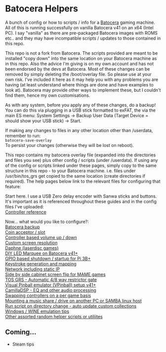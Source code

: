 # Batocera Helpers
A bunch of config or how to scripts / info for a [Batocera](https://batocera.org/) gaming machine.  All of this is running successfully on vanilla Batocera v41 on an x64 (Intel PC).  I say "vanilla" as there are pre-packaged Batocera images with ROMS etc.. and they may have incompatible scripts / updates to those contained in this repo.   

This repo is not a fork from Batocera.  The scripts provided are meant to be installed "copy down" into the same location on your Batocera machine as in this repo.  Also the advice I'm giving is on my own account and has not been endorsed by the devs at Batocera.  Most of these changes can be removed by simply deleting the /boot/overlay file.  So please use at your own risk.  I've included it here as it may help you with any problems you are having (at least understand where things are done and have examples to look at).  Batocera may provide other ways to implement these, but I couldn't find them, hence my own customisations.  

As with any system, before you apply any of these changes, do a backup!  You can do this via plugging in a USB stick formatted to exFAT, the via the main ES menu: System Settings -> Backup User Data (Target Device = should show your USB stick) -> Start.

If making any changes to files in any other location other than /userdata, remember to run:  
`batocera-save-overlay`  
To persist your changes (otherwise they will be lost on reboot).  

This repo contains my batocera overlay file (expanded into the directories and files you see) plus other config / scripts (under /userdata).  If using any of the config or scripts linked under these pages, simply copy to the same structure in this repo - to your Batocera machine.  i.e. files under /usr/bin/tos_grs get copied to the same location (create directories if required).  The help pages below link to the relevant files for configuring that feature:  

Start here. I use a USB Zero delay encoder with Sanwa sticks and buttons.  It's important as it is referenced throughout these guides and in the config files I've uploaded:  
[Controller reference](./README/Controller%20Reference%20README.md#controller-reference)  

Now... what would you like to configure?:  
[Batocera backup](./README/Backup%20README.md)  
[Coin acceptor / slot](./README/CoinAcceptor%20README.md#coin-acceptor--slot)  
[Controller based volume up / down](./README/VolumeUpDown%20README.md#controller-based-volume-up--down)  
[Custom screen resolution](./README/ScreenRes%20README.md#custom-screen-resolution)  
[Daphne (laserdisc games)](./README/Daphne%20README.md#daphne-laserdisc-games)  
[DIY LED Marquee on Batocera v41+](./README/DMDMarquee%20README.md)  
[GPIO based shutdown / startup for Pi 3B+](./README/PowerOffOn%20README.md#gpio-based-shutdown--startup-for-pi-3b)  
[Keystroke generation and mapping](./README/Keystroke%20README.md#keystroke-generation-and-mapping)  
[Network including static IP](./README/Network%20README.md)  
[Side by side cabinet screen flip for MAME games](./README/SideBySide%20README.md)  
[TOS GRS - Automatic 4/8 way restrictor gate](./README/TOS_GRS_Switch%20README.md#tos-grs---automatic-48-way-restrictor-gate)  
[Visual Pinball emulator (VPinball) setup v41+](./README/VPinball.md)  
[CamillaDSP - EQ and other audio processing](./README/CamillaDSP.md)  
[Swapping controllers on a per game basis](./README/ControllerSwap%20README.md)  
[Mounting a music share / drive on another PC or SAMBA linux host](./README/Mounting%20music%20share%20README.md)  
[Run script on directory change - auto update custom collections](./README/RunScriptOnDirectoryChange%20README.md)  
[Windows / WINE emulation tips](./README/Windows%20README.md)  
[Other assorted random helper scripts or utiliites](./README/RandomHelperScripts%20README.md)  

## Coming...  
- Steam tips  
